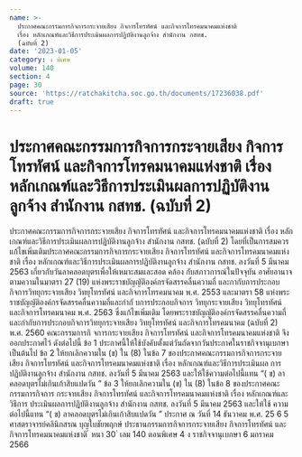 ```yaml
---
name: >-
  ประกาศคณะกรรมการกิจการกระจายเสียง กิจการโทรทัศน์ และกิจการโทรคมนาคมแห่งชาติ
  เรื่อง หลักเกณฑ์และวิธีการประเมินผลการปฏิบัติงานลูกจ้าง สำนักงาน กสทช.
  (ฉบับที่ 2)
date: '2023-01-05'
category: ง พิเศษ
volume: 140
section: 4
page: 30
source: 'https://ratchakitcha.soc.go.th/documents/17236038.pdf'
draft: true
---
```


# ประกาศคณะกรรมการกิจการกระจายเสียง กิจการโทรทัศน์ และกิจการโทรคมนาคมแห่งชาติ เรื่อง หลักเกณฑ์และวิธีการประเมินผลการปฏิบัติงานลูกจ้าง สำนักงาน กสทช. (ฉบับที่ 2)

ประกาศคณะกรรมการกิจการกระจายเสียง กิจการโทรทัศน์ และกิจการโทรคมนาคมแห่งชาติ เรื่อง หลักเกณฑ์และวิธีการประเมินผลการปฏิบัติงานลูกจ้าง สำนักงาน กสทช. (ฉบับที่ 2) โดยที่เป็นการสมควรแก้ไขเพิ่มเติมประกาศคณะกรรมการกิจการกระจายเสียง กิจการโทรทัศน์ และกิจการโทรคมนาคมแห่งชาติ เรื่อง หลักเกณฑ์และวิธีการประเมินผลการปฏิบัติงานลูกจ้าง สำนักงาน กสทช. ลงวันที่ 5 มีนาคม 2563 เกี่ยวกับวันลาคลอดบุตรเพื่อให้เหมาะสมและสอด คล้อง กับสภาวการณ์ในปัจจุบัน อาศัยอานาจตามความในมาตรา 27 (19) แห่งพระราชบัญญัติองค์กรจัดสรรคลื่นความถี่ และกากับการประกอบกิจการวิทยุกระจายเสียง วิทยุโทรทัศน์ และกิจการโทรคมนาคม พ.ศ. 2553 และมาตรา 58 แห่งพระราชบัญญัติองค์กรจัดสรรคลื่นความถี่และกำกั บการประกอบกิจการ วิทยุกระจายเสียง วิทยุโทรทัศน์ และกิจการโทรคมนาคม พ.ศ. 2563 ซึ่งแก้ไขเพิ่มเติม โดยพระราชบัญญัติองค์กรจัดสรรคลื่นความถี่และกำกับการประกอบกิจการวิทยุกระจายเสียง วิทยุโทรทัศน์ และกิจการโทรคมนาคม (ฉบับที่ 2) พ.ศ. 2560 คณะกรรมการกิ จการกระจายเสียง กิจการโทรทัศน์ และกิจการโทรคมนาคมแห่งชาติ จึงออกประกาศไว้ ดังต่อไปนี้ ข้อ 1 ประกาศนี้ให้ใช้บังคับตั้งแต่วันถัดจากวันประกาศในราชกิจจานุเบกษาเป็นต้นไป ข้อ 2 ให้ยกเลิกความใน (ข) ใน (8) ในข้อ 7 ของประกาศคณะกรรมการกิจการกระจายเสียง กิจการโทรทัศน์ และกิจการโทรคมนาคมแห่งชาติ เรื่อง หลักเกณฑ์และวิธีการประเมินผล การปฏิบัติงานลูกจ้าง สำนักงาน กสทช. ลงวันที่ 5 มีนาคม 2563 และให้ใช้ความต่อไปนี้แทน “( ข) ลาคลอดบุตรไม่เกินเก้าสิบแปดวัน ” ข้อ 3 ให้ยกเลิกความใน (ข) ใน (8) ในข้อ 8 ของประกาศคณะกรรมการกิจการ กระจายเสียง กิจการโทรทัศน์ และกิจการโทรคมนาคมแห่งชาติ เรื่อง หลักเกณฑ์และวิธีการ ประเมินผลการปฏิบัติงานลูกจ้าง สำนักงาน กสทช. ลงวันที่ 5 มีนาคม 2563 และให้ใช้ ความต่อไปนี้แทน “( ข) ลาคลอดบุตรไม่เกินเก้าสิบแปดวัน ” ประกาศ ณ วันที่ 14 ธันวาคม พ.ศ. 25 6 5 ศาสตราจารย์คลินิกสรณ บุญใบชัยพฤกษ์ ประธานกรรมการกิจการกระจายเสียง กิจการโทรทัศน์ และกิจการโทรคมนาคมแห่งชาติ ้ หนา 30 ่ เลม 140 ตอนพิเศษ 4 ง ราชกิจจานุเบกษา 6 มกราคม 2566
